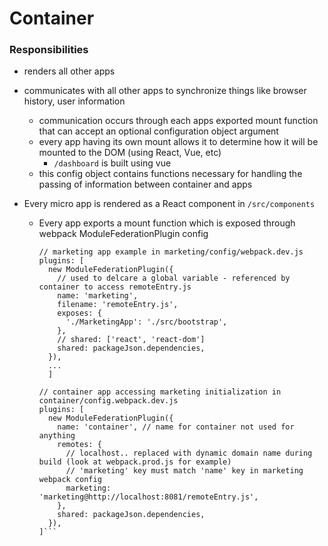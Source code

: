 # Container

### Responsibilities
- renders all other apps
- communicates with all other apps to synchronize things like browser history, user information
  - communication occurs through each apps exported mount function that can accept an optional configuration object argument
  - every app having its own mount allows it to determine how it will be mounted to the DOM (using React, Vue, etc)
    - `/dashboard` is built using vue
  - this config object contains functions necessary for handling the passing of information between container and apps

- Every micro app is rendered as a React component in `/src/components`
  - Every app exports a mount function which is exposed through webpack ModuleFederationPlugin config

    ```
    // marketing app example in marketing/config/webpack.dev.js
    plugins: [
      new ModuleFederationPlugin({
        // used to delcare a global variable - referenced by container to access remoteEntry.js
        name: 'marketing', 
        filename: 'remoteEntry.js',
        exposes: {
          './MarketingApp': './src/bootstrap',
        },
        // shared: ['react', 'react-dom']
        shared: packageJson.dependencies,
      }),
      ...
      ]
      
    // container app accessing marketing initialization in container/config.webpack.dev.js
    plugins: [
      new ModuleFederationPlugin({
        name: 'container', // name for container not used for anything
        remotes: {
          // localhost.. replaced with dynamic domain name during build (look at webpack.prod.js for example)
          // 'marketing' key must match 'name' key in marketing webpack config
          marketing: 'marketing@http://localhost:8081/remoteEntry.js',
        },
        shared: packageJson.dependencies,
      }),
    ]```
